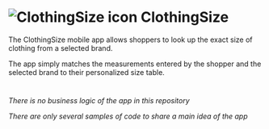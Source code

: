 # ![ClothingSize icon](https://dreamxweb.com/size-match/ip_launcher_3.png) ClothingSize


The ClothingSize mobile app allows shoppers to look up the exact size of clothing from a selected brand.

The app simply matches the measurements entered by the shopper and the selected brand to their personalized size table.

#

_There is no business logic of the app in this repository_

_There are only several samples of code to share a main idea of the app_
